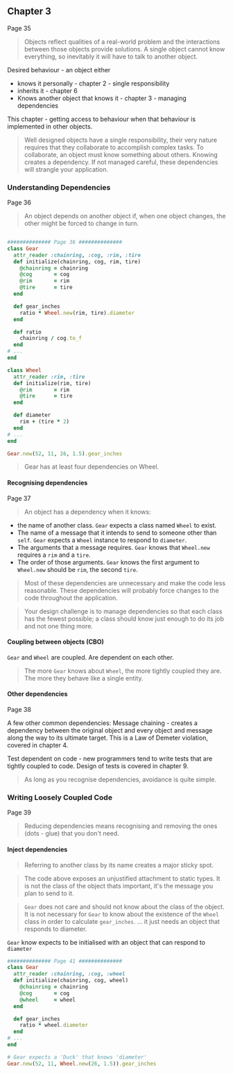 ## Chapter 3
Page 35

>Objects reflect qualities of a real-world problem and the interactions between those objects provide solutions.
>A single object cannot know everything, so inevitably it will have to talk to another object.

Desired behaviour - an object either
- knows it personally - chapter 2 - single responsibility
- inherits it - chapter 6
- Knows another object that knows it - chapter 3 - managing dependencies

This chapter - getting access to behaviour when that behaviour is implemented in other objects.

>Well designed objects have a single responsibility, their very nature requires that they collaborate to accomplish complex tasks.
>To collaborate, an object must know something about others. Knowing creates a dependency. If not managed careful, these dependencies will strangle your application.


### Understanding Dependencies
Page 36

>An object depends on another object if, when one object changes, the other might be forced to change in turn.

```ruby

############## Page 36 ##############
class Gear
  attr_reader :chainring, :cog, :rim, :tire
  def initialize(chainring, cog, rim, tire)
    @chainring = chainring
    @cog       = cog
    @rim       = rim
    @tire      = tire
  end

  def gear_inches
    ratio * Wheel.new(rim, tire).diameter
  end

  def ratio
    chainring / cog.to_f
  end
# ...
end

class Wheel
  attr_reader :rim, :tire
  def initialize(rim, tire)
    @rim       = rim
    @tire      = tire
  end

  def diameter
    rim + (tire * 2)
  end
# ...
end

Gear.new(52, 11, 26, 1.5).gear_inches
```

>Gear has at least four dependencies on Wheel.

#### Recognising dependencies
Page 37

>An object has a dependency when it knows:

- the name of another class. `Gear` expects a class named `Wheel` to exist.
- The name of a message that it intends to send to someone other than `self`. `Gear` expects a `Wheel` instance to respond to `diameter`.
- The arguments that a message requires. `Gear` knows that `Wheel.new` requires a `rim` and a `tire`.
- The order of those arguments. `Gear` knows the first argument to `Wheel.new` should be `rim`, the second `tire`.

> Most of these dependencies are unnecessary and make the code less reasonable.
These dependencies will probably force changes to the code throughout the application.

>Your design challenge is to manage dependencies so that each class has the fewest possible; a class should know just enough to do its job and not one thing more.

#### Coupling between objects (CBO)
`Gear` and `Wheel` are coupled. Are dependent on each other.
>The more `Gear` knows about `Wheel`, the more tightly coupled they are. The more they behave like a single entity.

#### Other dependencies
Page 38

A few other common dependencies:
Message chaining - creates a dependency between the original object and every object and message along the way to its ultimate target. This is a Law of Demeter violation, covered in chapter 4.

Test dependent on code - new programmers tend to write tests that are tightly coupled to code. Design of tests is covered in chapter 9.

>As long as you recognise dependencies, avoidance is quite simple.


### Writing Loosely Coupled Code
Page 39

>Reducing dependencies means recognising and removing the ones (dots - glue) that you don't need.

#### Inject dependencies
>Referring to another class by its name creates a major sticky spot.

>The code above exposes an unjustified attachment to static types. It is not the class of the object thats important, it's the message you plan to send to it.

>`Gear` does not care and should not know about the class of the object. It is not necessary for `Gear` to know about the existence of the `Wheel` class in order to calculate `gear_inches`. ... it just needs an object that responds to diameter.

`Gear` know expects to be initialised with an object that can respond to `diameter`

```ruby
############## Page 41 ##############
class Gear
  attr_reader :chainring, :cog, :wheel
  def initialize(chainring, cog, wheel)
    @chainring = chainring
    @cog       = cog
    @wheel     = wheel
  end

  def gear_inches
    ratio * wheel.diameter
  end
# ...
end

# Gear expects a 'Duck' that knows 'diameter'
Gear.new(52, 11, Wheel.new(26, 1.5)).gear_inches
```
